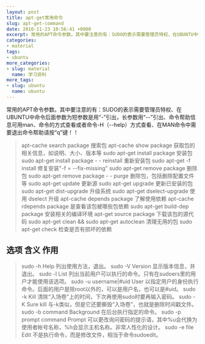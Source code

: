 ```yaml
---
layout: post
title: apt-get常用命令
slug: apt-get-command
date: 2010-11-23 10:56:41 +0800
excerpt: 常用的APT命令参数。其中要注意的有：SUDO的表示需要管理员特权、在UBUNTU中命令后面参数为短参数是用-引出，长参数用--引出、命令帮助信息可用man、命令的方式查看或者命令-H（--help）方式查看、在MAN命令中需要退出命令帮助请按q键！！
categories:
- material
tags:
- ubuntu
more_categories:
- slug: material
  name: 学习资料
more_tags:
- slug: ubuntu
  name: ubuntu
---
```


常用的APT命令参数。其中要注意的有：SUDO的表示需要管理员特权、在UBUNTU中命令后面参数为短参数是用“-”引出，长参数用“--”引出、命令帮助信息可用man、命令的方式查看或者命令-H（--help）方式查看、在MAN命令中需要退出命令帮助请按“q”键！！

> apt-cache search package 搜索包
> apt-cache show package 获取包的相关信息，如说明、大小、版本等
> sudo apt-get install package 安装包
> sudo apt-get install package - - reinstall 重新安装包
> sudo apt-get -f install 修复安装"-f = --fix-missing"
> sudo apt-get remove package 删除包
> sudo apt-get remove package - - purge 删除包，包括删除配置文件等
> sudo apt-get update 更新源
> sudo apt-get upgrade 更新已安装的包
> sudo apt-get dist-upgrade 升级系统
> sudo apt-get dselect-upgrade 使用 dselect 升级
> apt-cache depends package 了解使用依赖
> apt-cache rdepends package 是查看该包被哪些包依赖
> sudo apt-get build-dep package 安装相关的编译环境
> apt-get source package 下载该包的源代码
> sudo apt-get clean && sudo apt-get autoclean 清理无用的包
> sudo apt-get check 检查是否有损坏的依赖

## 选项 含义 作用 

> sudo -h Help 列出使用方法，退出。
> sudo -V Version 显示版本信息，并退出。
> sudo -l List 列出当前用户可以执行的命令。只有在sudoers里的用户才能使用该选项。
> sudo -u username|#uid User 以指定用户的身份执行命令。后面的用户是除root以外的，可以是用户名，也可以是#uid。
> sudo -k Kill 清除“入场卷”上的时间，下次再使用sudo时要再输入密码。
> sudo -K Sure kill 与-k类似，但是它还要撕毁“入场卷”，也就是删除时间戳文件。
> sudo -b command Background 在后台执行指定的命令。
> sudo -p prompt command Prompt 可以更改询问密码的提示语，其中%u会代换为使用者帐号名称，%h会显示主机名称。非常人性化的设计。
> sudo -e file Edit 不是执行命令，而是修改文件，相当于命令sudoedit。



